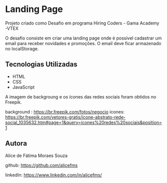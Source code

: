 # Landing Page

Projeto criado como Desafio em programa Hiring Coders - Gama Academy -VTEX

O desafio consiste em criar uma landing page onde é possível cadastrar um email para receber novidades e promoções.
O email deve ficar armazenado no localStorage.

## Tecnologias Utilizadas

- HTML
- CSS
- JavaScript

A imagem de backgroung e os ícones das redes sociais foram obtidos no Freepik.

background : https://br.freepik.com/fotos/negocio
icones: https://br.freepik.com/vetores-gratis/icone-abstrato-rede-social_1035632.htm#page=1&query=icones%20redes%20sociais&position=1


## Autora 

Alice de Fátima Moraes Souza


github: https://github.com/alicefms

linkedIn: https://www.linkedin.com/in/alicefms/


